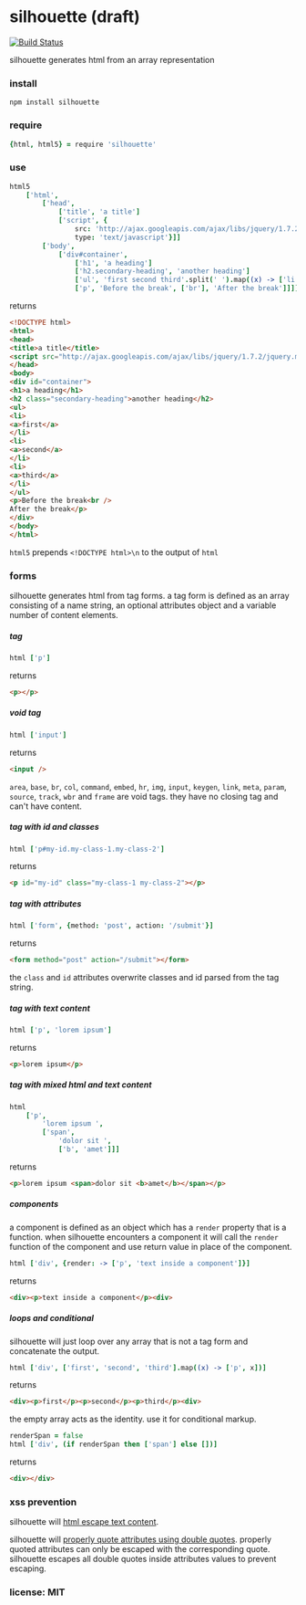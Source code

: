 # silhouette (draft)

[![Build Status](https://travis-ci.org/snd/silhouette.png)](https://travis-ci.org/snd/silhouette)

silhouette generates html from an array representation

### install

```
npm install silhouette
```

### require

```coffeescript
{html, html5} = require 'silhouette'
```

### use

```coffeescript
html5
    ['html',
        ['head',
            ['title', 'a title']
            ['script', {
                src: 'http://ajax.googleapis.com/ajax/libs/jquery/1.7.2/jquery.min.js'
                type: 'text/javascript'}]]
        ['body',
            ['div#container',
                ['h1', 'a heading']
                ['h2.secondary-heading', 'another heading']
                ['ul', 'first second third'.split(' ').map((x) -> ['li', ['a', x]])]
                ['p', 'Before the break', ['br'], 'After the break']]]]
```

returns

```html
<!DOCTYPE html>
<html>
<head>
<title>a title</title>
<script src="http://ajax.googleapis.com/ajax/libs/jquery/1.7.2/jquery.min.js" type="text/javascript"></script>
</head>
<body>
<div id="container">
<h1>a heading</h1>
<h2 class="secondary-heading">another heading</h2>
<ul>
<li>
<a>first</a>
</li>
<li>
<a>second</a>
</li>
<li>
<a>third</a>
</li>
</ul>
<p>Before the break<br />
After the break</p>
</div>
</body>
</html>
```

`html5` prepends `<!DOCTYPE html>\n` to the output of `html`

### forms

silhouette generates html from tag forms.
a tag form is defined as an array consisting of a name string, an optional attributes object and
a variable number of content elements.

##### tag

```coffeescript
html ['p']
```

returns

```html
<p></p>
```

##### void tag

```coffeescript
html ['input']
```

returns

```html
<input />
```

`area`, `base`, `br`, `col`, `command`, `embed`, `hr`, `img`, `input`, `keygen`, `link`, `meta`, `param`, `source`, `track`, `wbr` and `frame`
are void tags. they have no closing tag and can't have content.

##### tag with id and classes

```coffeescript
html ['p#my-id.my-class-1.my-class-2']
```

returns

```html
<p id="my-id" class="my-class-1 my-class-2"></p>
```

##### tag with attributes

```coffeescript
html ['form', {method: 'post', action: '/submit'}]
```

returns

```html
<form method="post" action="/submit"></form>
```

the `class` and `id` attributes overwrite classes and id parsed from the tag string.

##### tag with text content

```coffeescript
html ['p', 'lorem ipsum']
```

returns

```html
<p>lorem ipsum</p>
```

##### tag with mixed html and text content

```coffeescript
html
    ['p',
        'lorem ipsum ',
        ['span',
            'dolor sit ',
            ['b', 'amet']]]
```

returns

```html
<p>lorem ipsum <span>dolor sit <b>amet</b></span></p>
```

##### components

a component is defined as an object which has a `render` property that is a function.
when silhouette encounters a component
it will call the `render` function of the component and use return value in place of the component.

```coffeescript
html ['div', {render: -> ['p', 'text inside a component']}]
```

returns

```html
<div><p>text inside a component</p><div>
```

##### loops and conditional

silhouette will just loop over any array that is not a tag form and concatenate the output.

```coffeescript
html ['div', ['first', 'second', 'third'].map((x) -> ['p', x])]
```

returns

```html
<div><p>first</p><p>second</p><p>third</p><div>
```

the empty array acts as the identity. use it for conditional markup.

```coffeescript
renderSpan = false
html ['div', (if renderSpan then ['span'] else [])]
```

returns

```html
<div></div>
```

### xss prevention

silhouette will [html escape text content](https://www.owasp.org/index.php/xss_%28cross_site_scripting%29_prevention_cheat_sheet#rule_.231_-_html_escape_before_inserting_untrusted_data_into_html_element_content).

silhouette will [properly quote attributes using double quotes](https://www.owasp.org/index.php/xss_%28cross_site_scripting%29_prevention_cheat_sheet#rule_.232_-_attribute_escape_before_inserting_untrusted_data_into_html_common_attributes).
properly quoted attributes can only be escaped with the corresponding quote.
silhouette escapes all double quotes inside attributes values to prevent escaping.

### license: MIT
